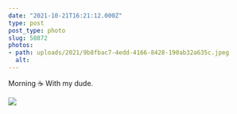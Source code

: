 ```yaml
---
date: "2021-10-21T16:21:12.000Z"
type: post 
post_type: photo
slug: 58872
photos: 
- path: uploads/2021/9b8fbac7-4edd-4166-8428-190ab32a635c.jpeg
  alt: 
---
```

Morning ☕️ With my dude. 


![](/uploads/2021/9b8fbac7-4edd-4166-8428-190ab32a635c.jpeg)
